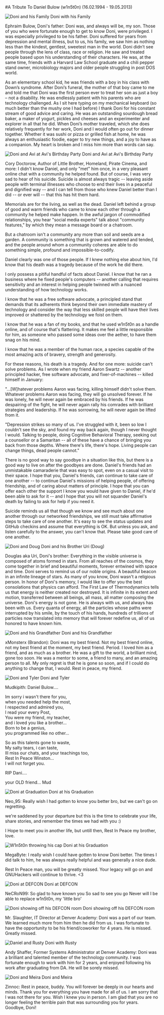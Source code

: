 #A Tribute To Daniel Bulow (w1n5t0n) (16.02.1994 - 19.05.2013)

![Doni and his Family](img/doni_and_family.jpg)
Doni with his Family

Ephraim Bulow, Doni's father: Doni was, and always will be, my son.  Those of you who were fortunate enough to get to know Doni, were privileged.  I was especially privileged to be his father.  Doni suffered for years from depression and mental illness, but to us, his family, we saw him as nothing less than the kindest, gentlest, sweetest man in the world.  Doni didn’t see people through the lens of class, race or religion.  He saw and treated people based upon his understanding of their characters.   He was, at the same time, friends with a Harvard Law School graduate and a chili pepper stand owner, microbiology majors and older people struggling in post DOS world.
 
As an elementary school kid, he was friends with a boy in his class with Down’s syndrome.  After Doni’s funeral, the mother of that boy came to me and told me that Doni was the first person ever to treat her son as just a boy – not a disability.  He was endlessly patient with his parents who are technology challenged.  As I sit here typing on my mechanical keyboard (so much better than the mushy one I had before) I thank Doni for his constant stream of good advice and caring.  He was an outstanding sourdough bread baker, a maker of yogurt, pickles and cheeses and an experimenter and explorer in all that he did.  When Doni’s mother traveled, which she does relatively frequently for her work, Doni and I would often go out for dinner together.  Whether it was sushi or pizza or grilled fish at home, he was always an enthusiastic foodie, eager to try new things, and a joy to have as a companion.  My heart is broken and I miss him more than words can say.

![Doni and Avi at Avi's Birthday Party](img/doni_and_avi_birthday.jpg)
Doni and Avi at Avi's Birthday Party

Cory Doctorow, Author of Little Brother, Homeland, Pirate Cinema, and more: I didn't know Daniel, and only "met" him once, in a very pleasant
online chat with a community he helped found. But of course, I was
very sad to hear of his suicide. Suicide is almost always tragic --
leaving aside people with terminal illnesses who choose to end their
lives in a peaceful and dignified way -- and I can tell from those who
knew Daniel better than I did -- or ever will -- that this has hit
them hard.

Memorials are for the living, as well as the dead. Daniel left behind
a group of good and warm friends who came to know each other through a
community he helped make happen. In the awful jargon of commodified
relationships, you hear "social media experts" talk about "community
features," by which they mean a message board or a chatroom.

But a chatroom isn't a community any more than soil and seeds are a
garden. A community is something that is grown and watered and tended,
and the people around whom a community coheres are able to do
something simple, profound and impossible-to-codify.

Daniel clearly was one of those people. If I knew nothing else about
him, I'd know that his death was a tragedy because of the work he did
there.

I only possess a pitiful handful of facts about Daniel. I know that he
ran a business where he fixed people's computers -- another calling
that requires sensitivity and an interest in helping people twinned
with a nuanced understanding of how technology works.

I know that he was a free software advocate, a principled stand that
demands that its adherents think beyond their own immediate mastery of
technology and consider the way that less skilled people will have
their lives improved or shattered by the technology we foist on them.

I know that he was a fan of my books, and that he used w1n5t0n as a
handle online, and of course that's flattering. It makes me feel a
little responsible for him, as someone who passed some ideas over the
aether, to have them snag on his mind.

I know that he was a member of the human race, a species capable of
the most amazing acts of bravery, strength and generosity.

For these reasons, his death is a tragedy. And for one more: suicide
can't solve problems. As I wrote when my friend Aaron Swartz --
another principled hacker, free software advocate, and
fixer-of-machines -- killed himself in January:

"...[W]hatever problems Aaron was facing, killing himself didn't solve
them. Whatever problems Aaron was facing, they will go unsolved
forever. If he was lonely, he will never again be embraced by his
friends. If he was despairing of the fight, he will never again rally
his comrades with brilliant strategies and leadership. If he was
sorrowing, he will never again be lifted from it.

"Depression strikes so many of us. I've struggled with it, been so low
I couldn't see the sky, and found my way back again, though I never
thought I would. Talking to people, doing Cognitive Behavioral
Therapy, seeking out a counsellor or a Samaritan -- all of these have
a chance of bringing you back from those depths. Where there's life,
there's hope. Living people can change things, dead people cannot."

There is no good way to say goodbye in a situation like this, but
there is a good way to live on after the goodbyes are done. Daniel's
friends had an unmistakable camaraderie that was easy to spot, even on
a casual visit to their space. I hope that you, Daniel's friends, can
continue to take care of one another -- to continue Daniel's missions
of helping people, of offering friendship, and of caring about matters
of principle. I hope that you can offer each other the support I know
you would have given to Daniel, if he'd been able to ask for it -- and
I hope that you will not squander Daniel's death by failing to ask for
help if you need it.

Suicide reminds us all that though we know and see much about one
another through our networked friendships, we still must take
affirmative steps to take care of one another. It's easy to see the
status updates and GitHub checkins and assume that everything is OK.
But unless you ask, and listen carefully to the answer, you can't know
that. Please take good care of one another.

![Doni and Doug](img/w1n5t0n_and_doug.jpg)
Doni and his Brother Uri (Doug)

Douglas aka Uri, Doni's brother: Everything in the visible universe is composed of atoms formed in stars. From all reaches of the cosmos, they come together in brief and beautiful moments, forever entwined with space and time. Doni serves to remind us of our noble origins. A beautiful beacon in an infinite lineage of stars.
As many of you know, Doni wasn't a religious person. In honor of Doni's memory, I would like to offer you the best consolations that physics can afford. The First Law of Thermodynamics tells us that energy is neither created nor destroyed. It is infinite in its extent and motion, transferred between all beings, all mass, all matter composing the universe. Doni's energy is not gone. He is always with us, and always has been with us. Every quanta of energy, all the particles whose paths were interrupted by his smile, by the touch of his hands, hundreds of trillions of particles now translated into memory that will forever redefine us, all of us honored to have known him.

![Doni and his Grandfather](img/grandpa_and_doni.jpg)
Doni and his Grandfather

xMonsterx (Brandon): Doni was my best friend. Not my best friend online, not my best friend at the moment, my best friend. Period. I loved him as a friend, and as much as a brother. He was a gift to the world, a brilliant mind, gone too soon. He was a mentor to some, a friend to many, and an amazing person to all. My only regret is that he is gone so soon, and if I could do anything to change that, I would. Rest in peace, my friend.

![Doni and Tyler](img/tyler_and_doni.jpg)
Doni and Tyler

Mudkipith: Daniel Bulow....

Im sorry i wasn't there for you,  
when you needed help the most,  
I respected and admired you,  
I read your every Post,  
You were my friend, my teacher,  
and i loved you like a brother...  
Born to be a genius,  
you programmed like no other...  

So as this talents gone to waste,  
My salty tears, i can taste,  
Ill miss our chats, and your teachings too,   
Rest In Peace Winston...  
I will not forget you.  

RIP Dani....

your OLD friend...
Mud

![Doni at Graduation](img/w1n5t0n_grad_1.jpg)
Doni at his Graduation

Neo_95: Really wish I had gotten to know you better bro, but we can't go on regretting.

we're saddened by your departure but this is the time to celebrate your life, share
stories, and remember the times we had with you :)

I Hope to meet you in another life, but untill then, Rest In Peace my brother, love.

![W1n5t0n throwing his cap](img/w1n5t0n_grad_2.jpg)
Doni at his Graduation

MegaByte: I really wish I could have gotten to know Doni better. The times I did talk to him, he was always really helpful and was generally a nice dude.

Rest In Peace man, you will be greatly missed. Your legacy will go on and GNUHackers will continue to thrive. <3

![Doni at DEFCON](img/doni_at_defcon_1.jpg)
Doni at DEFCON

NeCRoN99: So glad to have known you
So sad to see you go
Never will I be able to replace
w1n5t0n, my 'little bro'

![Doni showing off his DEFCON room](img/doni_at_defcon_room.jpg)
Doni showing off his DEFCON room

Mr. Slaughter, IT Director at Denver Academy: Doni was a part of our team. We learned much more from him then he did from us. I was fortunate to have the opportunity to be his friend/coworker for 4 years. He is missed. Greatly missed.

![Daniel and Rusty](img/w1n5t0n_and_Rusty_3.jpg)
Doni with Rusty

Andy Shaffer, Former Systems Administrator at Denver Academy: Doni was a brilliant and talented member of the technology community. I was fortunate enough to work with him for 2 years, and enjoyed following his work after graduating from DA. He will be sorely missed.

![Doni and Meira](img/doni_and_meira.jpg)
Doni and Meira

Zinnoc: Rest in peace, buddy. You will forever be deeply in our hearts and minds. Thank you for everything you have made for all of us. I am sorry that I was not there for you. Wish I knew you in person. I am glad that you are no longer feeling the terrible pain that was surrounding you for years. Goodbye, Doni!